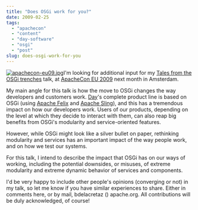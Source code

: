 ```yaml
---
title: "Does OSGi work for you?"
date: 2009-02-25
tags: 
  - "apachecon"
  - "content"
  - "day-software"
  - "osgi"
  - "post"
slug: does-osgi-work-for-you
---
```


[![apachecon-eu09.jpg](http://bdelacretaz.files.wordpress.com/2009/02/apachecon-eu09.jpg)](http://www.eu.apachecon.com/c/aceu2009/speakers/26)I'm looking for additional input for my [Tales from the OSGi trenches](http://www.eu.apachecon.com/c/aceu2009/sessions/189) talk, at [ApacheCon EU 2009](http://www.eu.apachecon.com/c/aceu2009) next month in Amsterdam.

My main angle for this talk is how the move to OSGi changes the way developers and customers work. [Day](http://www.day.com)'s complete product line is based on OSGi (using [Apache Felix](http://felix.apache.org) and [Apache Sling](http://incubator.apache.org/)), and this has a tremendous impact on how our developers work. Users of our products, depending on the level at which they decide to interact with them, can also reap big benefits from OSGi's modularity and service-oriented features.

However, while OSGi might look like a silver bullet on paper, rethinking modularity and services has an important impact of the way people work, and on how we test our systems.

For this talk, I intend to describe the impact that OSGi has on our ways of working, including the potential downsides, or misuses, of extreme modularity and extreme dynamic behavior of services and components.

I'd be very happy to include other people's opinions (converging or not) in my talk, so let me know if you have similar experiences to share. Either in comments here, or by mail, bdelacretaz () apache.org. All contributions will be duly acknowledged, of course!
